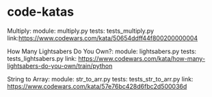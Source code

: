# code-katas

Multiply:
module: multiply.py
tests: tests_multiply.py
link:https://www.codewars.com/kata/50654ddff44f800200000004

How Many Lightsabers Do You Own?:
module: lightsabers.py
tests: tests_lightsabers.py
link: https://www.codewars.com/kata/how-many-lightsabers-do-you-own/train/python

String to Array:
module: str_to_arr.py
tests: tests_str_to_arr.py
link: https://www.codewars.com/kata/57e76bc428d6fbc2d500036d

